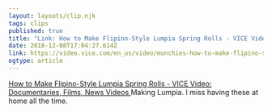 ```yaml
---
layout: layouts/clip.njk 
tags: clips 
published: true 
title: "Link: How to Make Flipino-Style Lumpia Spring Rolls - VICE Video: Documentaries, Films, News Videos" 
date: 2018-12-08T17:04:27.614Z 
link: https://video.vice.com/en_us/video/munchies-how-to-make-flipino-style-lumpia-spring-rolls/5bdb3fc1be40773c4a42e0bb?&ref=munchies 
ogtype: article 
---
```

[ How to Make Flipino-Style Lumpia Spring Rolls - VICE Video: Documentaries, Films, News Videos ]( https://video.vice.com/en_us/video/munchies-how-to-make-flipino-style-lumpia-spring-rolls/5bdb3fc1be40773c4a42e0bb?&ref=munchies ) 
Making Lumpia. I miss having these at home all the time.